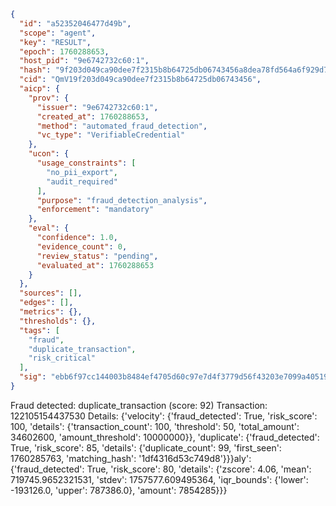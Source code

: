 ```json
{
  "id": "a52352046477d49b",
  "scope": "agent",
  "key": "RESULT",
  "epoch": 1760288653,
  "host_pid": "9e6742732c60:1",
  "hash": "9f203d049ca90dee7f2315b8b64725db06743456a8dea78fd564a6f929d7e14b",
  "cid": "QmV19f203d049ca90dee7f2315b8b64725db06743456",
  "aicp": {
    "prov": {
      "issuer": "9e6742732c60:1",
      "created_at": 1760288653,
      "method": "automated_fraud_detection",
      "vc_type": "VerifiableCredential"
    },
    "ucon": {
      "usage_constraints": [
        "no_pii_export",
        "audit_required"
      ],
      "purpose": "fraud_detection_analysis",
      "enforcement": "mandatory"
    },
    "eval": {
      "confidence": 1.0,
      "evidence_count": 0,
      "review_status": "pending",
      "evaluated_at": 1760288653
    }
  },
  "sources": [],
  "edges": [],
  "metrics": {},
  "thresholds": {},
  "tags": [
    "fraud",
    "duplicate_transaction",
    "risk_critical"
  ],
  "sig": "ebb6f97cc144003b8484ef4705d60c97e7d4f3779d56f43203e7099a40519b22"
}
```

Fraud detected: duplicate_transaction (score: 92)
Transaction: 122105154437530
Details: {'velocity': {'fraud_detected': True, 'risk_score': 100, 'details': {'transaction_count': 100, 'threshold': 50, 'total_amount': 34602600, 'amount_threshold': 10000000}}, 'duplicate': {'fraud_detected': True, 'risk_score': 85, 'details': {'duplicate_count': 99, 'first_seen': 1760285763, 'matching_hash': '1df4316d53c749d8'}}}aly': {'fraud_detected': True, 'risk_score': 80, 'details': {'zscore': 4.06, 'mean': 719745.9652321531, 'stdev': 1757577.609495364, 'iqr_bounds': {'lower': -193126.0, 'upper': 787386.0}, 'amount': 7854285}}}